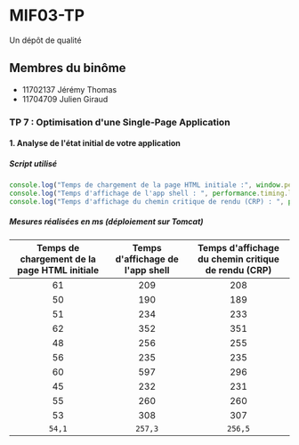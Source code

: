 # MIF03-TP

Un dépôt de qualité

## Membres du binôme

- 11702137 Jérémy Thomas
- 11704709 Julien Giraud

### TP 7 : Optimisation d'une Single-Page Application
#### 1. Analyse de l'état initial de votre application
##### Script utilisé
```javascript
console.log("Temps de chargement de la page HTML initiale :", window.performance.timing.responseEnd - window.performance.timeOrigin, " ms") ; 
console.log("Temps d'affichage de l'app shell : ", performance.timing.loadEventEnd - performance.timeOrigin, " ms");
console.log("Temps d'affichage du chemin critique de rendu (CRP) : ", performance.timing.loadEventStart - performance.timeOrigin, " ms");
```
##### Mesures réalisées en ms (déploiement sur Tomcat)

Temps de chargement de la page HTML initiale | Temps d'affichage de l'app shell | Temps d'affichage du chemin critique de rendu (CRP)
:---: | :---: | :---:
61|209|208
50|190|189
51|234|233
62|352|351
48|256|255
56|235|235
60|597|296
45|232|231
55|260|260
53|308|307
`54,1`|`257,3`|`256,5`